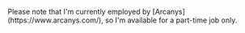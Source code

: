 <section class="resume-section d-print-none" style="min-height: 0px;">
<div class="resume-section-content col-md-12">
<p markdown="1">
Please note that I'm currently employed by [Arcanys](https://www.arcanys.com/), so I'm available for a part-time job only.
</p>
</div>
</section>